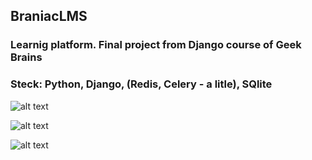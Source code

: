 ## BraniacLMS

### Learnig platform. Final project from Django course of Geek Brains

### Steck: Python, Django, (Redis, Celery - a litle), SQlite

![alt text](https://github.com/Frvzr/slb_extender_calculator/blob/main/static/img/screen_1.JPG)

![alt text](https://github.com/Frvzr/slb_extender_calculator/blob/main/static/img/screen_contacts.JPG)

![alt text](https://github.com/Frvzr/slb_extender_calculator/blob/main/static/img/screen_courses.JPG)

